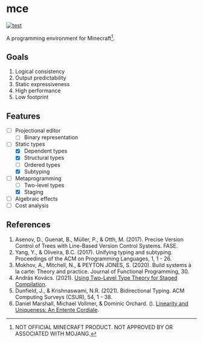# mce

[![test](https://github.com/mcenv/mce/actions/workflows/test.yml/badge.svg)](https://github.com/mcenv/mce/actions/workflows/test.yml)

A programming environment for Minecraft[^1].

## Goals

1. Logical consistency
2. Output predictability
3. Static expressiveness
4. High performance
5. Low footprint

## Features

- [ ] Projectional editor
  - [ ] Binary representation
- [ ] Static types
  - [x] Dependent types
  - [x] Structural types
  - [ ] Ordered types
  - [x] Subtyping
- [ ] Metaprogramming
  - [ ] Two-level types
  - [x] Staging
- [ ] Algebraic effects
- [ ] Cost analysis

## References

1. Asenov, D., Guenat, B., Müller, P., & Otth, M. (2017). Precise Version Control of Trees with Line-Based Version Control Systems. FASE.
2. Yang, Y., & Oliveira, B.C. (2017). Unifying typing and subtyping. Proceedings of the ACM on Programming Languages, 1, 1 - 26.
3. Mokhov, A., Mitchell, N., & PEYTON JONES, S. (2020). Build systems à la carte: Theory and practice. Journal of Functional Programming, 30.
4. András Kovács. (2021). [Using Two-Level Type Theory for Staged Compilation](https://github.com/AndrasKovacs/staged/blob/main/types2021/abstract.pdf).
5. Dunfield, J., & Krishnaswami, N.R. (2021). Bidirectional Typing. ACM Computing Surveys (CSUR), 54, 1 - 38.
6. Daniel Marshall, Michael Vollmer, & Dominic Orchard. (). [Linearity and Uniqueness: An Entente Cordiale](https://starsandspira.ls/docs/esop22-draft.pdf).

[^1]: NOT OFFICIAL MINECRAFT PRODUCT. NOT APPROVED BY OR ASSOCIATED WITH MOJANG.

